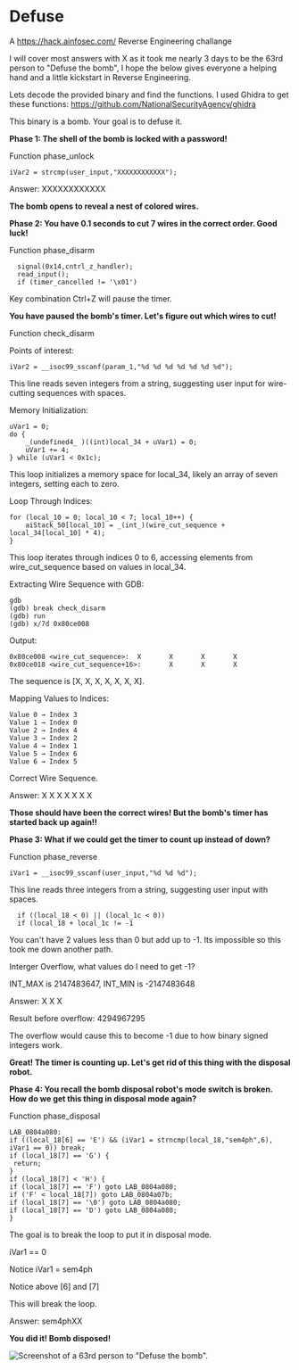 # Defuse
A https://hack.ainfosec.com/ Reverse Engineering challange

I will cover most answers with X as it took me nearly 3 days to be the 63rd person to "Defuse the bomb", I hope the below gives everyone a helping hand and a little kickstart in Reverse Engineering.

Lets decode the provided binary and find the functions.
I used Ghidra to get these functions: https://github.com/NationalSecurityAgency/ghidra

This binary is a bomb. Your goal is to defuse it.

**Phase 1: The shell of the bomb is locked with a password!**

Function phase_unlock
```
iVar2 = strcmp(user_input,"XXXXXXXXXXXX");
```
Answer: XXXXXXXXXXXX

**The bomb opens to reveal a nest of colored wires.**

**Phase 2: You have 0.1 seconds to cut 7 wires in the correct order. Good luck!**

Function phase_disarm
```
  signal(0x14,cntrl_z_handler);
  read_input();
  if (timer_cancelled != '\x01')
```
Key combination Ctrl+Z will pause the timer.

**You have paused the bomb's timer. Let's figure out which wires to cut!**

Function check_disarm

Points of interest:
```
iVar2 = __isoc99_sscanf(param_1,"%d %d %d %d %d %d %d");
```
This line reads seven integers from a string, suggesting user input for wire-cutting sequences with spaces.

Memory Initialization:
```
uVar1 = 0;
do {
    _(undefined4_ )((int)local_34 + uVar1) = 0;
    uVar1 += 4;
} while (uVar1 < 0x1c);
```
This loop initializes a memory space for local_34, likely an array of seven integers, setting each to zero.

Loop Through Indices:
```
for (local_10 = 0; local_10 < 7; local_10++) {
    aiStack_50[local_10] = _(int_)(wire_cut_sequence + local_34[local_10] * 4);
}
```
This loop iterates through indices 0 to 6, accessing elements from wire_cut_sequence based on values in local_34.

Extracting Wire Sequence with GDB:
```
gdb 
(gdb) break check_disarm
(gdb) run
(gdb) x/7d 0x80ce008
```
Output:
```
0x80ce008 <wire_cut_sequence>:  X       X       X       X
0x80ce018 <wire_cut_sequence+16>:       X       X       X
```
The sequence is [X, X, X, X, X, X, X].

Mapping Values to Indices:
```
Value 0 → Index 3
Value 1 → Index 0
Value 2 → Index 4
Value 3 → Index 2
Value 4 → Index 1
Value 5 → Index 6
Value 6 → Index 5
```
Correct Wire Sequence.

Answer: X X X X X X X

**Those should have been the correct wires! But the bomb's timer has started back up again!!**

**Phase 3: What if we could get the timer to count up instead of down?**

Function phase_reverse
```
iVar1 = __isoc99_sscanf(user_input,"%d %d %d");
```
This line reads three integers from a string, suggesting user input with spaces.
```
  if ((local_18 < 0) || (local_1c < 0))
  if (local_18 + local_1c != -1
```
You can't have 2 values less than 0 but add up to -1. Its impossible so this took me down another path.

Interger Overflow, what values do I need to get -1?

INT_MAX is 2147483647, INT_MIN is -2147483648

Answer: X X X

Result before overflow: 4294967295

The overflow would cause this to become -1 due to how binary signed integers work.

**Great! The timer is counting up. Let's get rid of this thing with the disposal robot.**

**Phase 4: You recall the bomb disposal robot's mode switch is broken.**
**How do we get this thing in disposal mode again?**

Function phase_disposal
```
LAB_0804a080:
if ((local_18[6] == 'E') && (iVar1 = strncmp(local_18,"sem4ph",6), iVar1 == 0)) break;
if (local_18[7] == 'G') {
 return;
}
if (local_18[7] < 'H') {
if (local_18[7] == 'F') goto LAB_0804a080;
if ('F' < local_18[7]) goto LAB_0804a07b;
if (local_18[7] == '\0') goto LAB_0804a080;
if (local_18[7] == 'D') goto LAB_0804a080;
}
```
The goal is to break the loop to put it in disposal mode.

iVar1 == 0

Notice iVar1 = sem4ph

Notice above [6] and [7]

This will break the loop.

Answer: sem4phXX

**You did it! Bomb disposed!**

![Screenshot of a 63rd person to "Defuse the bomb".](https://github.com/Paulus88/Defuse/blob/main/defuse.png)
